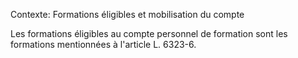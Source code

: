 Contexte: Formations éligibles et mobilisation du compte

Les formations éligibles au compte personnel de formation sont les formations mentionnées à l'article L. 6323-6.